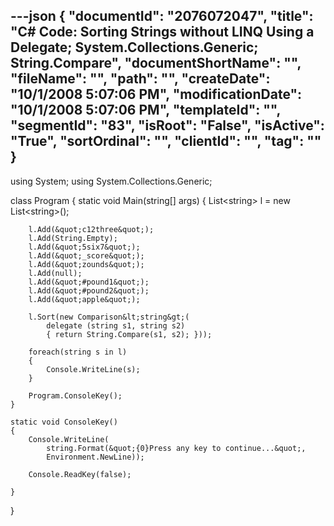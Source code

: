 ---json
{
  "documentId": "2076072047",
  "title": "C# Code: Sorting Strings without LINQ Using a Delegate; System.Collections.Generic; String.Compare",
  "documentShortName": "",
  "fileName": "",
  "path": "",
  "createDate": "10/1/2008 5:07:06 PM",
  "modificationDate": "10/1/2008 5:07:06 PM",
  "templateId": "",
  "segmentId": "83",
  "isRoot": "False",
  "isActive": "True",
  "sortOrdinal": "",
  "clientId": "",
  "tag": ""
}
---

using System;
using System.Collections.Generic;

class Program
{
    static void Main(string[] args)
    {
        List&lt;string&gt; l = new List&lt;string&gt;();

        l.Add(&quot;c12three&quot;);
        l.Add(String.Empty);
        l.Add(&quot;5six7&quot;);
        l.Add(&quot;_score&quot;);
        l.Add(&quot;zounds&quot;);
        l.Add(null);
        l.Add(&quot;#pound1&quot;);
        l.Add(&quot;#pound2&quot;);
        l.Add(&quot;apple&quot;);

        l.Sort(new Comparison&lt;string&gt;(
            delegate (string s1, string s2)
            { return String.Compare(s1, s2); }));

        foreach(string s in l)
        {
            Console.WriteLine(s);
        }

        Program.ConsoleKey();
    }

    static void ConsoleKey()
    {
        Console.WriteLine(
            string.Format(&quot;{0}Press any key to continue...&quot;,
            Environment.NewLine));

        Console.ReadKey(false);

    }
}
